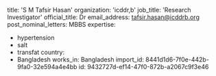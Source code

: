 title: 'S M Tafsir Hasan'
organization: 'icddr,b'
job_title: 'Research Investigator'
official_title: Dr
email_address: tafsir.hasan@icddrb.org
post_nominal_letters: MBBS
expertise:
  - hypertension
  - salt
  - transfat
country:
  - Bangladesh
works_in: Bangladesh
import_id: 8441d1d6-7f0e-442b-9fa0-32e594a4e4bb
id: 9432727d-ef14-47f0-872b-a2067c9f3e46
